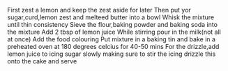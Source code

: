 First zest a lemon and keep the zest aside for later
Then put yor sugar,curd,lemon zest and melteed butter into a bowl
Whisk the mixture until thin consistency
Sieve the flour,baking powder and baking soda into the mixture
Add 2 tbsp of lemon juice
While stirring pour in the milk(not all at once)
Add the food colouring
Put mixture in a baking tin and bake in a preheated oven at 180 degrees celcius for 40-50 mins
For the drizzle,add lemon juice to icing sugar slowly making sure to stir the icing 
drizzle this onto the cake and serve
